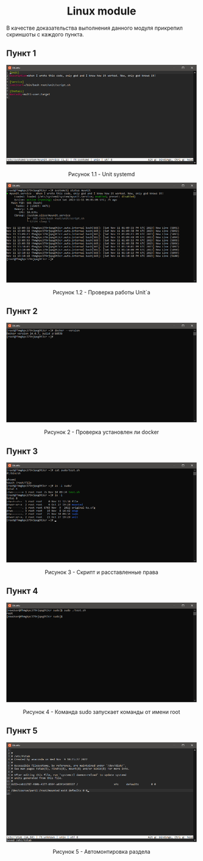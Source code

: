 # <center> Linux module </center>

В качестве доказательства выполнения данного модуля прикрепил скриншоты с каждого пункта.

## Пункт 1

![](./11.png)

<center> Рисунок 1.1 - Unit systemd </center>

![](./12.png)

<center> Рисунок 1.2 - Проверка работы Unit`a</center>

## Пункт 2

![](./2.png)

<center> Рисунок 2 - Проверка установлен ли docker</center>

## Пункт 3

![](./3.png)

<center> Рисунок 3 - Скрипт и расставленные права </center>

## Пункт 4

![](./4.png)

<center> Рисунок 4 - Команда sudo запускает команды от имени root </center>

## Пункт 5

![](./5.png)

<center> Рисунок 5 - Автомонтировка раздела </center>
